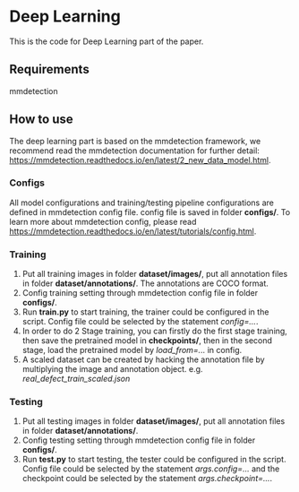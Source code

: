 # Deep Learning

This is the code for Deep Learning part of the paper.

## Requirements

mmdetection

## How to use

The deep learning part is based on the mmdetection framework, we recommend read the mmdetection documentation for further detail: https://mmdetection.readthedocs.io/en/latest/2_new_data_model.html.

### Configs

All model configurations and training/testing pipeline configurations are defined in mmdetection config file. config file is saved in folder **configs/**. To learn more about mmdetection config, please read https://mmdetection.readthedocs.io/en/latest/tutorials/config.html. 

### Training

1. Put all training images in folder **dataset/images/**, put all annotation files in folder **dataset/annotations/**. The annotations are COCO format.
2. Config training setting through mmdetection config file in folder **configs/**.
3. Run **train.py** to start training, the trainer could be configured in the script. Config file could be selected by the statement *config=...*.  
4. In order to do 2 Stage training, you can firstly do the first stage training, then save the pretrained model in **checkpoints/**, then in the second stage, load the pretrained model by *load_from=...* in config. 
5. A scaled dataset can be created by hacking the annotation file by multiplying the image and annotation object. e.g. _real_defect_train_scaled.json_ 

### Testing

1. Put all testing images in folder **dataset/images/**, put all annotation files in folder **dataset/annotations/**. 
2. Config testing setting through mmdetection config file in folder **configs/**.
3. Run **test.py** to start testing, the tester could be configured in the script. Config file could be selected by the statement *args.config=...* and the checkpoint could be selected by the statement *args.checkpoint=...*.  
